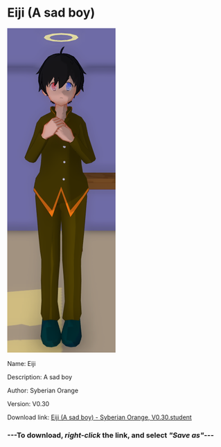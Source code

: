 # Eiji (A sad boy)

<img src = "https://raw.githubusercontent.com/Arbiter1223/Daigaku-Gurashi-Custom-Students/master/Students/Files/Eiji%20(A%20sad%20boy).png">

Name: Eiji

Description: A sad boy

Author: Syberian Orange

Version: V0.30

Download link: <a href="https://raw.githubusercontent.com/Arbiter1223/Daigaku-Gurashi-Custom-Students/master/Students/Files/Eiji%20(A%20sad%20boy)%20-%20Syberian%20Orange%2C%20V0.30.student">Eiji (A sad boy) - Syberian Orange, V0.30.student</a>

### ---**To download, _right-click_ the link, and select _"Save as"_**---
